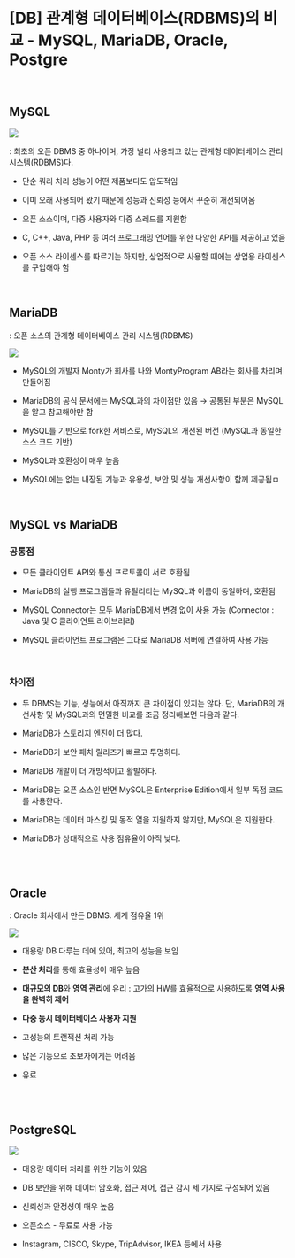 # [DB] 관계형 데이터베이스(RDBMS)의 비교 - MySQL, MariaDB, Oracle, Postgre

<br>


## MySQL

![](https://velog.velcdn.com/images/sw_smj/post/ee6a19ec-eea4-491a-ba19-7b8c6710e33e/image.png)

: 최초의 오픈 DBMS 중 하나이며, 가장 널리 사용되고 있는 관계형 데이터베이스 관리 시스템(RDBMS)다.

- 단순 쿼리 처리 성능이 어떤 제품보다도 압도적임

- 이미 오래 사용되어 왔기 때문에 성능과 신뢰성 등에서 꾸준히 개선되어옴

- 오픈 소스이며, 다중 사용자와 다중 스레드를 지원함

- C, C++, Java, PHP 등 여러 프로그래밍 언어를 위한 다양한 API를 제공하고 있음

- 오픈 소스 라이센스를 따르기는 하지만, 상업적으로 사용할 때에는 상업용 라이센스를 구입해야 함



<br>

## MariaDB


: 오픈 소스의 관계형 데이터베이스 관리 시스템(RDBMS)

![](https://velog.velcdn.com/images/sw_smj/post/3317ea63-0e84-4cbf-bd44-c30f265e0610/image.png)

- MySQL의 개발자 Monty가 회사를 나와 MontyProgram AB라는 회사를 차리며 만들어짐

- MariaDB의 공식 문서에는 MySQL과의 차이점만 있음 →  공통된 부분은 MySQL을 알고 참고해야만 함

- MySQL를 기반으로 fork한 서비스로, MySQL의 개선된 버전 (MySQL과 동일한 소스 코드 기반)

- MySQL과 호환성이 매우 높음

- MySQL에는 없는 내장된 기능과 유용성, 보안 및 성능 개선사항이 함께 제공됨ㅁ

<br>

## MySQL vs MariaDB


### 공통점

- 모든 클라이언트 API와 통신 프로토콜이 서로 호환됨

- MariaDB의 실행 프로그램들과 유틸리티는 MySQL과 이름이 동일하며, 호환됨

- MySQL Connector는 모두 MariaDB에서 변경 없이 사용 가능 (Connector : Java 및 C 클라이언트 라이브러리)

- MySQL 클라이언트 프로그램은 그대로 MariaDB 서버에 연결하여 사용 가능
<br>

### 차이점

- 두 DBMS는 기능, 성능에서 아직까지 큰 차이점이 있지는 않다. 단, MariaDB의 개선사항 및 MySQL과의 면밀한 비교를 조금 정리해보면 다음과 같다.

- MariaDB가 스토리지 엔진이 더 많다.

- MariaDB가 보안 패치 릴리즈가 빠르고 투명하다.

- MariaDB 개발이 더 개방적이고 활발하다.

- MariaDB는 오픈 소스인 반면 MySQL은 Enterprise Edition에서 일부 독점 코드를 사용한다.

- MariaDB는 데이터 마스킹 및 동적 열을 지원하지 않지만, MySQL은 지원한다.

- MariaDB가 상대적으로 사용 점유율이 아직 낮다.

<br><br>




## Oracle


: Oracle 회사에서 만든 DBMS. 세계 점유율 1위

![](https://velog.velcdn.com/images/sw_smj/post/51420dc4-44af-484f-b6b3-8f9e71cfe494/image.png)

- 대용량 DB 다루는 데에 있어, 최고의 성능을 보임

- **분산 처리**를 통해 효율성이 매우 높음

- **대규모의 DB**와 **영역 관리**에 유리 :  고가의 HW를 효율적으로 사용하도록 **영역 사용을 완벽히 제어**

- **다중 동시 데이터베이스 사용자 지원**

- 고성능의 트랜잭션 처리 가능

- 많은 기능으로 초보자에게는 어려움

- 유료


<br><br>


## PostgreSQL



![](https://velog.velcdn.com/images/sw_smj/post/78bfd86d-4cd7-40e2-b4ad-4bae950a9eb9/image.png)

- 대용량 데이터 처리를 위한 기능이 있음

- DB 보안을 위해 데이터 암호화, 접근 제어, 접근 감시 세 가지로 구성되어 있음

- 신뢰성과 안정성이 매우 높음

- 오픈소스 - 무료로 사용 가능

- Instagram, CISCO, Skype, TripAdvisor, IKEA 등에서 사용

